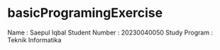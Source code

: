 # basicProgramingExercise
Name : Saepul Iqbal
Student Number : 20230040050
Study Program : Teknik Informatika
